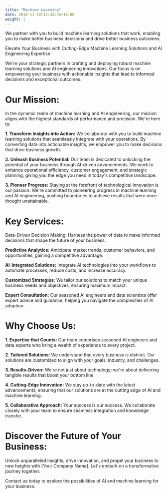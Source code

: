 ```yaml
---
title: "Machine Learning"
date: 2018-11-18T12:33:46+10:00
weight: 1
---
```


We partner with you to build machine learning solutions that work, enabling you to make better business decisions and drive better business outcomes.

Elevate Your Business with Cutting-Edge Machine Learning Solutions and AI Engineering Expertise

We're your strategic partners in crafting and deploying robust machine learning solutions and AI engineering innovations. Our focus is on empowering your business with actionable insights that lead to informed decisions and exceptional outcomes.

# Our Mission:
In the dynamic realm of machine learning and AI engineering, our mission aligns with the highest standards of performance and precision. We're here to:

**1. Transform Insights into Action:**
We collaborate with you to build machine learning solutions that seamlessly integrate with your operations. By converting data into actionable insights, we empower you to make decisions that drive business growth.

**2. Unleash Business Potential:**
Our team is dedicated to unlocking the potential of your business through AI-driven advancements. We work to enhance operational efficiency, customer engagement, and strategic planning, giving you the edge you need in today's competitive landscape.

**3. Pioneer Progress:**
Staying at the forefront of technological innovation is our passion. We're committed to pioneering progress in machine learning and AI engineering, pushing boundaries to achieve results that were once thought unattainable.

# Key Services:
Data-Driven Decision Making: Harness the power of data to make informed decisions that shape the future of your business.

**Predictive Analytics:** Anticipate market trends, customer behaviors, and opportunities, gaining a competitive advantage.

**AI-Integrated Solutions:** Integrate AI technologies into your workflows to automate processes, reduce costs, and increase accuracy.

**Customized Strategies:** We tailor our solutions to match your unique business needs and objectives, ensuring maximum impact.

**Expert Consultation:** Our seasoned AI engineers and data scientists offer expert advice and guidance, helping you navigate the complexities of AI adoption.

# Why Choose Us:

**1. Expertise that Counts:** Our team comprises seasoned AI engineers and data experts who bring a wealth of experience to every project.

**2. Tailored Solutions:** We understand that every business is distinct. Our solutions are customized to align with your goals, industry, and challenges.

**3. Results-Driven:** We're not just about technology; we're about delivering tangible results that boost your bottom line.

**4. Cutting-Edge Innovation:** We stay up-to-date with the latest advancements, ensuring that our solutions are at the cutting edge of AI and machine learning.

**5. Collaborative Approach:** Your success is our success. We collaborate closely with your team to ensure seamless integration and knowledge transfer.

# Discover the Future of Your Business:
Unlock unparalleled insights, drive innovation, and propel your business to new heights with [Your Company Name]. Let's embark on a transformative journey together.

Contact us today to explore the possibilities of AI and machine learning for your business.
